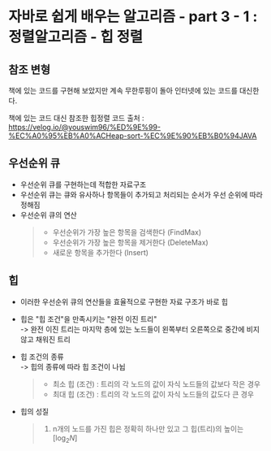# 자바로 쉽게 배우는 알고리즘 - part 3 - 1 : 정렬알고리즘 - 힙 정렬

## 참조 변형

책에 있는 코드를 구현해 보았지만 계속 무한루핑이 돌아 인터넷에 있는 코드를 대신한다.

책에 있는 코드 대신 참조한 힙정렬 코드 출처 : https://velog.io/@youswim96/%ED%9E%99-%EC%A0%95%EB%A0%ACHeap-sort-%EC%9E%90%EB%B0%94JAVA

## 우선순위 큐 
- 우선순위 큐를 구현하는데 적합한 자료구조
- 우선순위 큐는 큐와 유사하나 항목들이 추가되고 처리되는 순서가 우선 순위에 따라 정해짐
- 우선순위 큐의 연산 
    > * 우선순위가 가장 높은 항목을 검색한다 (FindMax)
    > * 우선순위가 가장 높은 항목을 제거한다 (DeleteMax)
    > * 새로운 항목을 추가한다 (Insert)

## 힙 
- 이러한 우선순위 큐의 연산들을 효율적으로 구현한 자료 구조가 바로 힙
- 힙은 "힙 조건"을 만족시키는 "완전 이진 트리"  
-> 완전 이진 트리는 마지막 층에 있는 노드들이 왼쪽부터 오른쪽으로 중간에 비지 않고 채워진 트리
- 힙 조건의 종류  
-> 힙의 종류에 따라 힙 조건이 나뉩
    > * 최소 힙 (조건) : 트리의 각 노드의 값이 자식 노드들의 값보다 작은 경우 
    > * 최대 힙 (조건) : 트리의 각 노드의 값이 자식 노드들의 값도다 큰 경우

- 힙의 성질 
    > 1. n개의 노드를 가진 힙은 정확히 하나만 있고 그 힙(트리)의 높이는 [$\log_{2}{N}$]


